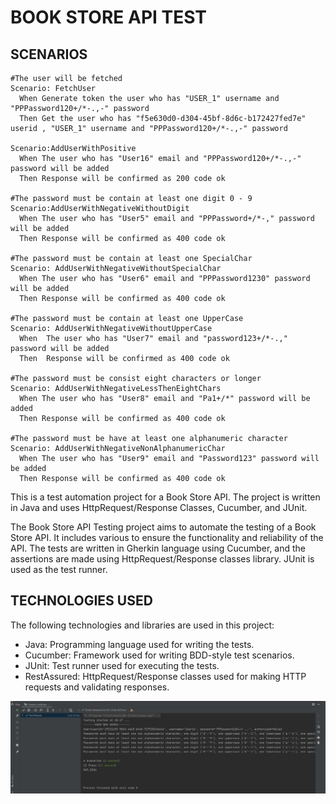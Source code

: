 <h1>BOOK STORE API TEST</h1>

<h2>SCENARIOS</h2>

<p>


    #The user will be fetched
    Scenario: FetchUser
      When Generate token the user who has "USER_1" username and "PPPassword120+/*-.,-" password
      Then Get the user who has "f5e630d0-d304-45bf-8d6c-b172427fed7e" userid , "USER_1" username and "PPPassword120+/*-.,-" password

    Scenario:AddUserWithPositive
      When The user who has "User16" email and "PPPassword120+/*-.,-" password will be added
      Then Response will be confirmed as 200 code ok

    #The password must be contain at least one digit 0 - 9
    Scenario:AddUserWithNegativeWithoutDigit
      When The user who has "User5" email and "PPPassword+/*-," password will be added
      Then Response will be confirmed as 400 code ok

    #The password must be contain at least one SpecialChar
    Scenario: AddUserWithNegativeWithoutSpecialChar
      When The user who has "User6" email and "PPPassword1230" password will be added
      Then Response will be confirmed as 400 code ok

    #The password must be contain at least one UpperCase
    Scenario: AddUserWithNegativeWithoutUpperCase
      When  The user who has "User7" email and "password123+/*-.," password will be added
      Then  Response will be confirmed as 400 code ok

    #The password must be consist eight characters or longer
    Scenario: AddUserWithNegativeLessThenEightChars
      When The user who has "User8" email and "Pa1+/*" password will be added
      Then Response will be confirmed as 400 code ok

    #The password must be have at least one alphanumeric character
    Scenario: AddUserWithNegativeNonAlphanumericChar
      When The user who has "User9" email and "Password123" password will be added
      Then Response will be confirmed as 400 code ok
  
</p>

<p>This is a test automation project for a Book Store API. The project is written in Java and uses HttpRequest/Response Classes, Cucumber, and JUnit.</p>

<p>The Book Store API Testing project aims to automate the testing of a Book Store API. It includes various to ensure the functionality and reliability of the API. The tests are written in Gherkin language using Cucumber, and the assertions are made using HttpRequest/Response classes library. JUnit is used as the test runner.</p>

<h2>TECHNOLOGIES USED</h2>

<p>The following technologies and libraries are used in this project:</p>

<ul>
  <li>Java: Programming language used for writing the tests.</li>
  <li>Cucumber: Framework used for writing BDD-style test scenarios.</li>
  <li>JUnit: Test runner used for executing the tests.</li>
  <li>RestAssured: HttpRequest/Response classes used for making HTTP requests and validating responses.</li>
</ul>

<img src="SS.png" width="1200" />
